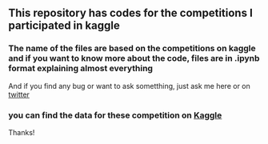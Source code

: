 ## This repository has codes for the competitions I participated in kaggle
### The name of the files are based on the competitions on kaggle and if you want to know more about the code, files are in .ipynb format explaining almost everything  

 And if you find any bug or want to ask sometthing, just ask me here or on [twitter](https://twitter.com/off_scripted)
 
 ### you can find the data for these competition on [Kaggle](https://kaggle.com)

Thanks!
